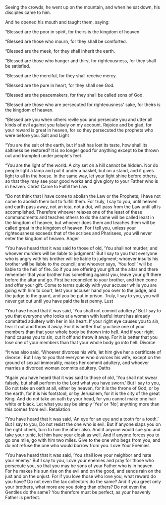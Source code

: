 Seeing the crowds, he went up on the mountain, and when he sat down, his disciples came to him.

And he opened his mouth and taught them, saying:

“Blessed are the poor in spirit, for theirs is the kingdom of heaven.

“Blessed are those who mourn, for they shall be comforted.

“Blessed are the meek, for they shall inherit the earth.

“Blessed are those who hunger and thirst for righteousness, for they shall be satisfied.

“Blessed are the merciful, for they shall receive mercy.

“Blessed are the pure in heart, for they shall see God.

“Blessed are the peacemakers, for they shall be called sons of God.

“Blessed are those who are persecuted for righteousness' sake, for theirs is the kingdom of heaven.

“Blessed are you when others revile you and persecute you and utter all kinds of evil against you falsely on my account. Rejoice and be glad, for your reward is great in heaven, for so they persecuted the prophets who were before you.
Salt and Light

“You are the salt of the earth, but if salt has lost its taste, how shall its saltiness be restored? It is no longer good for anything except to be thrown out and trampled under people's feet.

“You are the light of the world. A city set on a hill cannot be hidden. Nor do people light a lamp and put it under a basket, but on a stand, and it gives light to all in the house. In the same way, let your light shine before others, so that they may see your good works and give glory to your Father who is in heaven.
Christ Came to Fulfill the Law

 “Do not think that I have come to abolish the Law or the Prophets; I have not come to abolish them but to fulfill them. For truly, I say to you, until heaven and earth pass away, not an iota, not a dot, will pass from the Law until all is accomplished. Therefore whoever relaxes one of the least of these commandments and teaches others to do the same will be called least in the kingdom of heaven, but whoever does them and teaches them will be called great in the kingdom of heaven. For I tell you, unless your righteousness exceeds that of the scribes and Pharisees, you will never enter the kingdom of heaven.
Anger

 “You have heard that it was said to those of old, ‘You shall not murder; and whoever murders will be liable to judgment.’ But I say to you that everyone who is angry with his brother will be liable to judgment; whoever insults his brother will be liable to the council; and whoever says, ‘You fool!’ will be liable to the hell of fire. So if you are offering your gift at the altar and there remember that your brother has something against you, leave your gift there before the altar and go. First be reconciled to your brother, and then come and offer your gift. Come to terms quickly with your accuser while you are going with him to court, lest your accuser hand you over to the judge, and the judge to the guard, and you be put in prison. Truly, I say to you, you will never get out until you have paid the last penny.
Lust

 “You have heard that it was said, ‘You shall not commit adultery.’ But I say to you that everyone who looks at a woman with lustful intent has already committed adultery with her in his heart. If your right eye causes you to sin, tear it out and throw it away. For it is better that you lose one of your members than that your whole body be thrown into hell. And if your right hand causes you to sin, cut it off and throw it away. For it is better that you lose one of your members than that your whole body go into hell.
Divorce

 “It was also said, ‘Whoever divorces his wife, let him give her a certificate of divorce.’ But I say to you that everyone who divorces his wife, except on the ground of sexual immorality, makes her commit adultery, and whoever marries a divorced woman commits adultery.
Oaths

 “Again you have heard that it was said to those of old, ‘You shall not swear falsely, but shall perform to the Lord what you have sworn.’ But I say to you, Do not take an oath at all, either by heaven, for it is the throne of God, or by the earth, for it is his footstool, or by Jerusalem, for it is the city of the great King. And do not take an oath by your head, for you cannot make one hair white or black. Let what you say be simply ‘Yes’ or ‘No’; anything more than this comes from evil.
Retaliation

 “You have heard that it was said, ‘An eye for an eye and a tooth for a tooth.’ But I say to you, Do not resist the one who is evil. But if anyone slaps you on the right cheek, turn to him the other also. And if anyone would sue you and take your tunic, let him have your cloak as well. And if anyone forces you to go one mile, go with him two miles. Give to the one who begs from you, and do not refuse the one who would borrow from you.
Love Your Enemies

 “You have heard that it was said, ‘You shall love your neighbor and hate your enemy.’ But I say to you, Love your enemies and pray for those who persecute you, so that you may be sons of your Father who is in heaven. For he makes his sun rise on the evil and on the good, and sends rain on the just and on the unjust. For if you love those who love you, what reward do you have? Do not even the tax collectors do the same? And if you greet only your brothers, what more are you doing than others? Do not even the Gentiles do the same? You therefore must be perfect, as your heavenly Father is perfect.